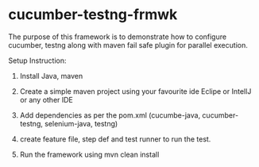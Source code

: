 # cucumber-testng-frmwk

The purpose of this framework is to demonstrate how to configure cucumber, testng along with maven fail safe plugin for parallel execution.

Setup Instruction:

1. Install Java, maven

2. Create a simple maven project using your favourite ide Eclipe or IntellJ or any other IDE

3. Add dependencies as per the pom.xml (cucumbe-java, cucumber-testng, selenium-java, testng)

4. create feature file, step def and test runner to run the test.

5. Run the framework using mvn clean install
